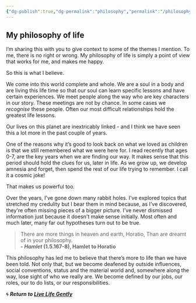 ```yaml
---
{"dg-publish":true,"dg-permalink":"philosophy","permalink":"/philosophy/","dgHomeLink":true,"dgPassFrontmatter":false}
---
```



## My philosophy of life

I’m sharing this with you to give context to some of the themes I mention. To me, there is no right or wrong. My philosophy of life is simply a point of view that works for me, and makes me happy. 

So this is what I believe.

We come into this world complete and whole. We are a soul in a body and are living this life time so that our soul can learn specific lessons and have certain experiences. We meet people along the way who are key characters in our story. These meetings are not by chance. In some cases we _recognise_ these people. Often our most difficult relationships hold the greatest life lessons.

Our lives on this planet are inextricably linked - and I think we have seen this a lot more in the past couple of years. 

One of the reasons why it’s good to look back on what we loved as children is that we still remembered what we were here for. I read recently that ages 0-7, are the key years when we are finding our way. It makes sense that this period should hold the clues for us, later in life. As we grow up, we develop amnesia and forget, then spend the rest of our life trying to remember. I call it a cosmic joke!

That makes us powerful too.

Over the years, I've gone down many rabbit holes. I've explored topics that stretched my credulity but I bear them in mind because, as I've discovered, they're often missing pieces of a bigger picture. I've never dismissed information just because it doesn't make sense initially. Most often and much later, many far out hypotheses turn out to be true.

>There are more things in heaven and earth, Horatio, 
>Than are dreamt of in your philosophy.  
>**- _Hamlet_ (1.5.167-8), Hamlet to Horatio**

This philosophy has led me to believe that there’s more to life than we have been told. Not only that, but we become deafened by outside influences, social conventions, status and the material world and, somewhere along the way, lose sight of who we really are. We become defined by our jobs, our roles, our to do lists, or our responsibilities. 

🌀 ***Return to [Live Life Gently](https://livelifegently.co.uk/)***